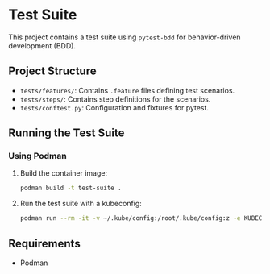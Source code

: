# Test Suite

This project contains a test suite using `pytest-bdd` for behavior-driven development (BDD).

## Project Structure

- `tests/features/`: Contains `.feature` files defining test scenarios.
- `tests/steps/`: Contains step definitions for the scenarios.
- `tests/conftest.py`: Configuration and fixtures for pytest.

## Running the Test Suite

### Using Podman

1. Build the container image:
   ```bash
   podman build -t test-suite .
   ```

2. Run the test suite with a kubeconfig:
   ```bash
   podman run --rm -it -v ~/.kube/config:/root/.kube/config:z -e KUBECONFIG=/root/.kube/config test-suite
   ```

## Requirements

- Podman
